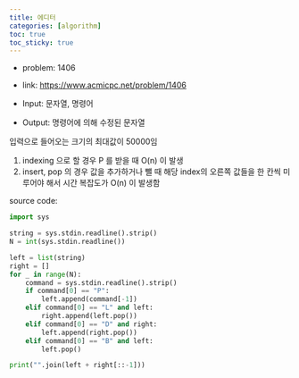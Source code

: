 ```yaml
---
title: 에디터
categories: [algorithm]
toc: true
toc_sticky: true
---
```


- problem: 1406  
- link: https://www.acmicpc.net/problem/1406  

- Input: 문자열, 명령어
- Output: 명령어에 의해 수정된 문자열

입력으로 들어오는 크기의 최대값이 50000임
1. indexing 으로 할 경우 P 를 받을 때 O(n) 이 발생
2. insert, pop 의 경우 값을 추가하거나 뺄 때 해당 index의 오른쪽 값들을 한 칸씩 미루어야 해서 시간 복잡도가 O(n) 이 발생함

source code: 
```python
import sys

string = sys.stdin.readline().strip()
N = int(sys.stdin.readline())

left = list(string)
right = []
for _ in range(N):
    command = sys.stdin.readline().strip()
    if command[0] == "P":
        left.append(command[-1])
    elif command[0] == "L" and left:
        right.append(left.pop())
    elif command[0] == "D" and right:
        left.append(right.pop())
    elif command[0] == "B" and left:
        left.pop()

print("".join(left + right[::-1]))
```
